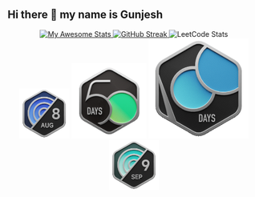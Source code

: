## Hi there 👋 my name is Gunjesh

<div align="center">

  <!-- GitHub Stats -->
  <a href="https://git.io/awesome-stats-card">
    <img src="https://awesome-github-stats.azurewebsites.net/user-stats/gunjesh843?cardType=github&theme=github-dark&preferLogin=false&Background=00000000&Border=00000000" alt="My Awesome Stats" />
  </a>

  <!-- GitHub Streak -->
  <a href="https://git.io/streak-stats">
    <img src="https://github-readme-streak-stats.herokuapp.com?user=gunjesh843&theme=transparent&hide_border=true" alt="GitHub Streak" />
  </a>

  <!-- LeetCode Stats -->
  <img src="https://leetcard.jacoblin.cool/gunjesh843?theme=transparent&font=Chakra%20Petch&ext=heatmap" alt="LeetCode Stats" />

  <!-- Custom GIFs with different sizes -->
  <div align="center">
  <img src="2024-08.gif" width="100" alt="GIF 1">
  <img src="2024-50.gif" width="150" alt="GIF 2">
  <img src="2024-100.gif" width="200" alt="GIF 2">
  <img src="2024-09.gif" width="100" alt="GIF 4">
</div>
